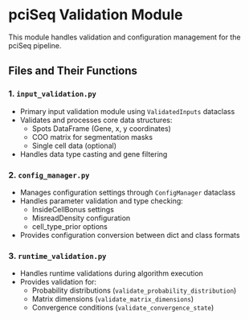 # pciSeq Validation Module

This module handles validation and configuration management for the pciSeq pipeline.

## Files and Their Functions

### 1. `input_validation.py`
- Primary input validation module using `ValidatedInputs` dataclass
- Validates and processes core data structures:
  * Spots DataFrame (Gene, x, y coordinates)
  * COO matrix for segmentation masks
  * Single cell data (optional)
- Handles data type casting and gene filtering

### 2. `config_manager.py`
- Manages configuration settings through `ConfigManager` dataclass
- Handles parameter validation and type checking:
  * InsideCellBonus settings
  * MisreadDensity configuration
  * cell_type_prior options
- Provides configuration conversion between dict and class formats

### 3. `runtime_validation.py`
- Handles runtime validations during algorithm execution
- Provides validation for:
  * Probability distributions (`validate_probability_distribution`)
  * Matrix dimensions (`validate_matrix_dimensions`)
  * Convergence conditions (`validate_convergence_state`)
